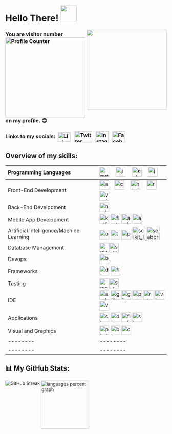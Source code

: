 # Hello There! <img src="https://media.giphy.com/media/v1.Y2lkPTc5MGI3NjExYThldjk3NmRqYXB5bGxmdzE4ZzI5d2c2bXhlZ2l0cTl4NGxzdWh5dSZlcD12MV9pbnRlcm5hbF9naWZfYnlfaWQmY3Q9cw/w1OBpBd7kJqHrJnJ13/giphy.gif" width="50px">

<img align = "right" height = "250" src = "https://media.giphy.com/media/v1.Y2lkPTc5MGI3NjExbTNiYndtMDYzaHl5M3hxcDZnN20yNXd0OWI5amM2MHdveXpsMGo2ciZlcD12MV9pbnRlcm5hbF9naWZfYnlfaWQmY3Q9cw/9Vozsrukh9ZIs/giphy.gif" />

### You are visitor number <img src="https://profile-counter.glitch.me/iamrishigandhi/count.svg?" alt="Profile Counter" width="250" /> on my profile. 😊

### Links to my socials:&nbsp; <a href="https://www.linkedin.com/in/iamrishigandhi/" target="_blank"><img align="center" src="https://raw.githubusercontent.com/rahuldkjain/github-profile-readme-generator/master/src/images/icons/Social/linked-in-alt.svg" alt="LinkedIn" height="30" width="40" /></a> &nbsp; <a href="https://twitter.com/i8rishigandhi" target="_blank"><img align="center" src="https://img.shields.io/badge/X-black.svg?logo=X" alt="Twitter" height="35" width="55" /></a> &nbsp; <a href="https://www.instagram.com/iamrishigandhi/" target="_blank"><img align="center" src="https://raw.githubusercontent.com/rahuldkjain/github-profile-readme-generator/master/src/images/icons/Social/instagram.svg" alt="Instagram" height="35" width="40" /></a> &nbsp; <a href="https://www.facebook.com/iamrishigandhi/" target="_blank"><img align="center" src="https://raw.githubusercontent.com/rahuldkjain/github-profile-readme-generator/master/src/images/icons/Social/facebook.svg" alt="Facebook" height="35" width="40" /></a> &nbsp;

## Overview of my skills:

| Programming Languages | <img src="https://skillicons.dev/icons?i=py" height="30" alt="python logo"  /> <img width="12" /> <img src="https://skillicons.dev/icons?i=js" height="30" alt="javascript logo"  /> <img width="12" />  <img src="https://cdn.jsdelivr.net/gh/devicons/devicon/icons/cplusplus/cplusplus-original.svg" height="30" alt="cplusplus logo"  /> <img width="12" /> <img src="https://skillicons.dev/icons?i=java" height="30" alt="java logo"  />|
| :-------- | :---------- |
| Front-End Development | <img src="https://cdn.jsdelivr.net/gh/devicons/devicon/icons/angularjs/angularjs-original.svg" height="30" alt="angularjs logo"  /> <img width="12" /><img src="https://cdn.jsdelivr.net/gh/devicons/devicon/icons/css3/css3-original.svg" height="30" alt="css3 logo"  /> <img width="12" /> <img src="https://skillicons.dev/icons?i=html" height="30" alt="html5 logo"  /> <img width="12" /> <img src="https://skillicons.dev/icons?i=react" height="30" alt="react logo"  /> <img width="12" /> <img src="https://cdn.simpleicons.org/vuedotjs/4FC08D" height="30" alt="vuejs logo"  /> |
| Back-End Develpoment | <img src="https://cdn.jsdelivr.net/gh/devicons/devicon/icons/nodejs/nodejs-original.svg" height="30" alt="nodejs logo"  /> |
| Mobile App Development | <img src="https://cdn.jsdelivr.net/gh/devicons/devicon/icons/kotlin/kotlin-original.svg" height="30" alt="kotlin logo"  /> <img src="https://cdn.jsdelivr.net/gh/devicons/devicon/icons/flutter/flutter-original.svg" height="30" alt="flutter logo"  /> <img src="https://cdn.simpleicons.org/android/3DDC84" height="30" alt="android logo"  /> <img src="https://cdn.simpleicons.org/apple/000000" height="30" alt="apple logo"  /> |
| Artificial Intelligence/Machine Learning | <img src="https://cdn.jsdelivr.net/gh/devicons/devicon/icons/opencv/opencv-original.svg" height="30" alt="opencv logo"  /> <img src="https://cdn.jsdelivr.net/gh/devicons/devicon/icons/tensorflow/tensorflow-original.svg" height="30" alt="tensorflow logo"  /> <img src="https://cdn.jsdelivr.net/gh/devicons/devicon/icons/pandas/pandas-original.svg" height="30" alt="pandas logo"  /> <a href="https://scikit-learn.org/" target="_blank" rel="noreferrer"> <img src="https://upload.wikimedia.org/wikipedia/commons/0/05/Scikit_learn_logo_small.svg" alt="scikit_learn" width="40" height="40"/> </a> <a href="https://seaborn.pydata.org/" target="_blank" rel="noreferrer"> <img src="https://seaborn.pydata.org/_images/logo-mark-lightbg.svg" alt="seaborn" width="40" height="40"/> </a>  |
| Database Management | <img src="https://cdn.jsdelivr.net/gh/devicons/devicon/icons/mysql/mysql-original.svg" height="30" alt="mysql logo"/><img src="https://cdn.jsdelivr.net/gh/devicons/devicon/icons/sqlite/sqlite-original.svg" height="30" alt="sqlite logo"/> |
| Devops | <img src="https://cdn.simpleicons.org/gnubash/4EAA25" height="30" alt="bash logo"  /> |
| Frameworks | <img src="https://skillicons.dev/icons?i=django" height="30" alt="django logo"  /> <img src="https://skillicons.dev/icons?i=flask" height="30" alt="flask logo"  /> |
| Testing |   <img src="https://cdn.simpleicons.org/mocha/8D6748" height="30" alt="mocha logo"  /><img src="https://cdn.simpleicons.org/selenium/43B02A" height="30" alt="selenium logo"  /> |
| IDE | <img src="https://cdn.simpleicons.org/androidstudio/3DDC84" height="30" alt="androidstudio logo"  /> <img src="https://skillicons.dev/icons?i=github" height="30" alt="github logo"  /> <img src="https://cdn.simpleicons.org/git/F05032" height="30" alt="git logo"  /> <img src="https://cdn.simpleicons.org/pycharm/000000" height="30" alt="pycharm logo"  /> <img src="https://cdn.simpleicons.org/rstudio/75AADB" height="30" alt="rstudio logo"  /> <img src="https://cdn.simpleicons.org/visualstudio/5C2D91" height="30" alt="visualstudio logo"  /> <img src="https://cdn.jsdelivr.net/gh/devicons/devicon/icons/vscode/vscode-original.svg" height="30" alt="vscode logo"  /> |
| Applications | <img src="https://cdn.jsdelivr.net/gh/devicons/devicon/icons/chrome/chrome-original.svg" height="30" alt="chrome logo"  /> <img src="https://cdn.simpleicons.org/discord/5865F2" height="30" alt="discord logo"  /> <img src="https://cdn.simpleicons.org/firefox/FF7139" height="30" alt="firefox logo"  /> <img src="https://cdn.jsdelivr.net/gh/devicons/devicon/icons/slack/slack-original.svg" height="30" alt="slack logo"  /> |
| Visual and Graphics | <img src="https://cdn.simpleicons.org/adobephotoshop/31A8FF" height="30" alt="photoshop logo"  /> <img src="https://cdn.simpleicons.org/blender/F5792A" height="30" alt="blender logo"  /> <img src="https://cdn.simpleicons.org/canva/00C4CC" height="30" alt="canva logo"  />|
| -------- | -------- |
| -------- | -------- |




## 📊 My GitHub Stats:
<img align ="left" src="https://github-readme-streak-stats.herokuapp.com?user=iamrishigandhi&theme=vision-friendly-dark&hide_border=true&mode=daily&card_width=468" alt="GitHub Streak" />

<img align = "left" src="https://github-readme-stats.vercel.app/api/top-langs/?username=iamrishigandhi&locale=en&hide_title=false&layout=compact&card_width=436&langs_count=6&theme=vision-friendly-dark&hide_border=true&include_all_commits=true&count_private=true" height="150" alt="languages percent graph" /> <br/>
